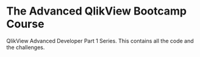# The Advanced QlikView Bootcamp Course
QlikView Advanced Developer Part 1 Series. This contains all the code and the challenges.
